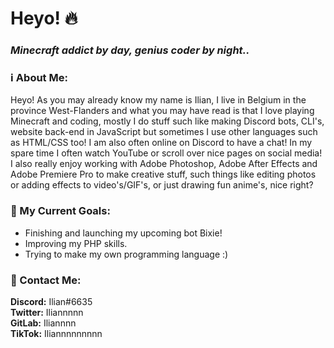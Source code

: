 # Heyo! 🔥

### *Minecraft addict by day, genius coder by night..*

### ℹ️ About Me:
Heyo! As you may already know my name is Ilian, I live in Belgium in the province West-Flanders and what you may have read is that I love playing Minecraft and coding, mostly I do stuff such like making Discord bots, CLI's, website back-end in JavaScript but sometimes I use other languages such as HTML/CSS too!
I am also often online on Discord to have a chat! In my spare time I often watch
YouTube or scroll over nice pages on social media! I also really enjoy working
with Adobe Photoshop, Adobe After Effects and Adobe Premiere Pro
to make creative stuff, such things like editing photos or adding effects to video's/GIF's,
or just drawing fun anime's, nice right?

### 🔮 My Current Goals: 
- Finishing and launching my upcoming bot Bixie!
- Improving my PHP skills.
- Trying to make my own programming language :)

### 📱 Contact Me:
**Discord:** Ilian#6635  
**Twitter:** Iliannnnn  
**GitLab:** Iliannnn   
**TikTok:** Iliannnnnnnnn
